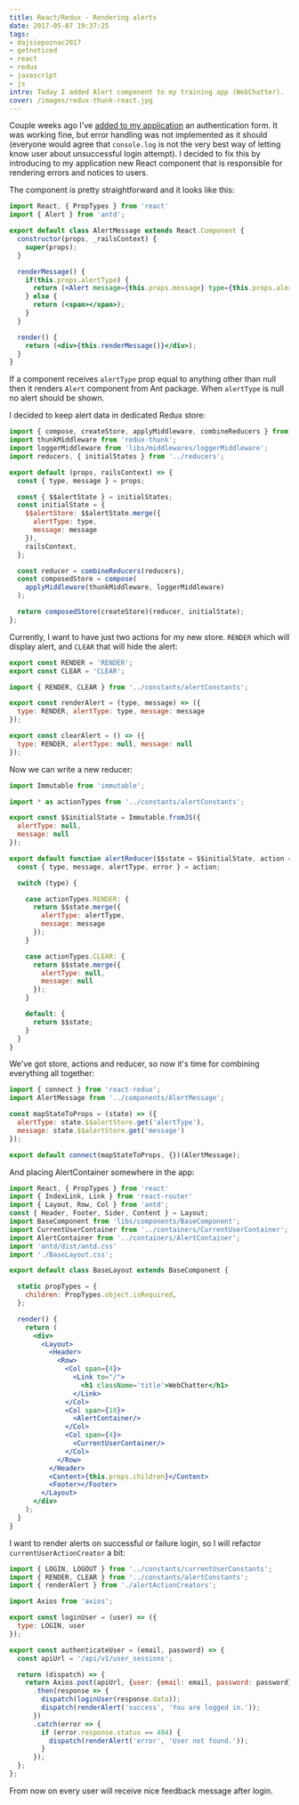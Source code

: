 ```yaml
---
title: React/Redux - Rendering alerts 
date: 2017-05-07 19:37:25
tags:
- dajsiepoznac2017
- getnoticed
- react
- redux
- javascript
- js
intro: Today I added Alert component to my training app (WebChatter).
cover: /images/redux-thunk-react.jpg
---
```

Couple weeks ago I've [added to my application](/2017/04/16/Call-API-from-React-component/) an authentication form. It was working fine, but error handling was not implemented as it should (everyone would agree that `console.log` is not the very best way of letting know user about unsuccessful login attempt). I decided to fix this by introducing to my application new React component that is responsible for rendering errors and notices to users. 

The component is pretty straightforward and it looks like this: 
```jsx
import React, { PropTypes } from 'react'
import { Alert } from 'antd';

export default class AlertMessage extends React.Component {
  constructor(props, _railsContext) {
    super(props);
  }

  renderMessage() {
    if(this.props.alertType) {
      return (<Alert message={this.props.message} type={this.props.alertType} />);
    } else {
      return (<span></span>);
    }
  }

  render() {
    return (<div>{this.renderMessage()}</div>);
  }
}
```

If a component receives `alertType` prop equal to anything other than null then it renders `Alert` component from Ant package. When `alertType` is null no alert should be shown. 

I decided to keep alert data in dedicated Redux store: 
```javascript
import { compose, createStore, applyMiddleware, combineReducers } from 'redux';
import thunkMiddleware from 'redux-thunk';
import loggerMiddleware from 'libs/middlewares/loggerMiddleware';
import reducers, { initialStates } from '../reducers';

export default (props, railsContext) => {
  const { type, message } = props;

  const { $$alertState } = initialStates;
  const initialState = {
    $$alertStore: $$alertState.merge({
      alertType: type,
      message: message
    }),
    railsContext,
  };

  const reducer = combineReducers(reducers);
  const composedStore = compose(
    applyMiddleware(thunkMiddleware, loggerMiddleware)
  );

  return composedStore(createStore)(reducer, initialState);
};
```
Currently, I want to have just two actions for my new store. `RENDER` which will display alert, and `CLEAR` that will hide the alert:
```javascript
export const RENDER = 'RENDER';
export const CLEAR = 'CLEAR';
```

```javascript
import { RENDER, CLEAR } from '../constants/alertConstants';

export const renderAlert = (type, message) => ({
  type: RENDER, alertType: type, message: message
});

export const clearAlert = () => ({
  type: RENDER, alertType: null, message: null
});
```
Now we can write a new reducer: 
```javascript
import Immutable from 'immutable';

import * as actionTypes from '../constants/alertConstants';

export const $$initialState = Immutable.fromJS({
  alertType: null,
  message: null
});

export default function alertReducer($$state = $$initialState, action = null) {
  const { type, message, alertType, error } = action;

  switch (type) {

    case actionTypes.RENDER: {
      return $$state.merge({
        alertType: alertType, 
        message: message
      });
    }

    case actionTypes.CLEAR: {
      return $$state.merge({
        alertType: null,
        message: null
      });
    }

    default: {
      return $$state;
    }
  }
}
```

We've got store, actions and reducer, so now it's time for combining everything all together:
```javascript
import { connect } from 'react-redux';
import AlertMessage from '../components/AlertMessage';

const mapStateToProps = (state) => ({
  alertType: state.$$alertStore.get('alertType'),
  message: state.$$alertStore.get('message')
});

export default connect(mapStateToProps, {})(AlertMessage);
```

And placing AlertContainer somewhere in the app:
```jsx
import React, { PropTypes } from 'react'
import { IndexLink, Link } from 'react-router'
import { Layout, Row, Col } from 'antd';
const { Header, Footer, Sider, Content } = Layout;
import BaseComponent from 'libs/components/BaseComponent';
import CurrentUserContainer from '../containers/CurrentUserContainer';
import AlertContainer from '../containers/AlertContainer';
import 'antd/dist/antd.css'
import './BaseLayout.css';

export default class BaseLayout extends BaseComponent {

  static propTypes = {
    children: PropTypes.object.isRequired,
  };

  render() {
    return (
      <div>
        <Layout>
          <Header>
            <Row>
              <Col span={4}>
                <Link to="/">
                  <h1 className='title'>WebChatter</h1>
                </Link>
              </Col>
              <Col span={10}>
                <AlertContainer/>
              </Col>
              <Col span={4}>
                <CurrentUserContainer/>
              </Col>
            </Row>
          </Header>
          <Content>{this.props.children}</Content>
          <Footer></Footer>
        </Layout>
      </div>
    );
  }
}
```

I want to render alerts on successful or failure login, so I will refactor `currentUserActionCreator` a bit: 
```javascript
import { LOGIN, LOGOUT } from '../constants/currentUserConstants';
import { RENDER, CLEAR } from '../constants/alertConstants';
import { renderAlert } from './alertActionCreators';

import Axios from 'axios';

export const loginUser = (user) => ({
  type: LOGIN, user
});

export const authenticateUser = (email, password) => {
  const apiUrl = '/api/v1/user_sessions';

  return (dispatch) => {
    return Axios.post(apiUrl, {user: {email: email, password: password}})
      .then(response => {
        dispatch(loginUser(response.data));
        dispatch(renderAlert('success', 'You are logged in.'));
      })
      .catch(error => {
        if (error.response.status == 404) {
          dispatch(renderAlert('error', 'User not found.'));
        }
      });
  };
};
```

From now on every user will receive nice feedback message after login.